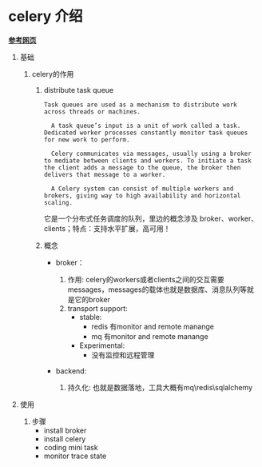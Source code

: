 # celery 介绍


**[参考网页](https://docs.celeryproject.org/en/stable/)**

1. 基础
   1. celery的作用
      1. distribute task queue 
         
             Task queues are used as a mechanism to distribute work across threads or machines.

               A task queue’s input is a unit of work called a task. Dedicated worker processes constantly monitor task queues for new work to perform.
               
               Celery communicates via messages, usually using a broker to mediate between clients and workers. To initiate a task the client adds a message to the queue, the broker then delivers that message to a worker.
               
               A Celery system can consist of multiple workers and brokers, giving way to high availability and horizontal scaling.
         
         它是一个分布式任务调度的队列，里边的概念涉及 broker、worker、clients；特点：支持水平扩展，高可用！
         
      2. 概念
         - broker：
            
           1. 作用: celery的workers或者clients之间的交互需要messages，messages的载体也就是数据库、消息队列等就是它的broker
           2. transport support:
              - stable:
                  - redis 有monitor and remote manange 
                  - mq 有monitor and remote manange
              - Experimental:
                  - 没有监控和远程管理
            
         - backend:
           1. 持久化: 也就是数据落地，工具大概有mq\redis\sqlalchemy
   
2. 使用
   1. 步骤
      - install broker
      - install celery
      - coding mini task
      - monitor trace state
   
